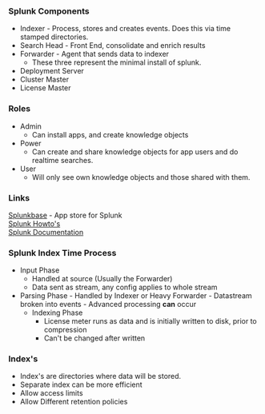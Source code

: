 ### Splunk Components
  * Indexer - Process, stores and creates events.  Does this via time stamped directories.
  * Search Head - Front End, consolidate and enrich results
  * Forwarder -  Agent that sends data to indexer
    - These three represent the minimal install of splunk.
  * Deployment Server
  * Cluster Master
  * License Master
    
 
### Roles
* Admin
	* Can install apps, and create knowledge objects
* Power
	* Can create and share knowledge objects for app users and do realtime searches.
* User
	- Will only see own knowledge objects and those shared with them. 

### Links
[Splunkbase](https://splunkbase.splunk.com) - App store for Splunk  
[Splunk Howto's](https://www.splunk.com/en_us/resources/videos.html#How-To)  
[Splunk Documentation](https://docs.splunk.com)  

### Splunk Index Time Process

* Input Phase
	- Handled at source (Usually the Forwarder)
  - Data sent as stream, any config applies to whole stream
* Parsing Phase
        - Handled by Indexer or Heavy Forwarder
        - Datastream broken into events
        - Advanced processing **can** occur
    * Indexing Phase
        - License meter runs as data and is initially written to disk, prior to compression
        - Can't be changed after written

### Index's

- Index's are directories where data will be stored.
- Separate index can be more efficient
- Allow access limits
- Allow Different retention policies